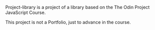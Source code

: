 Project-library is a project of a library based on the The Odin Project JavaScript Course.

This project is not a Portfolio, just to advance in the course.